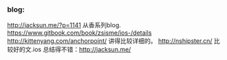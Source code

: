 ### blog:
http://jacksun.me/?p=1141 从香系列blog. <br>
https://www.gitbook.com/book/zsisme/ios-/details<br>
http://kittenyang.com/anchorpoint/
讲得比较详细的。
http://nshipster.cn/  比较好的文.ios 总结得不错：http://jacksun.me/
